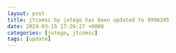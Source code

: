 ```yaml
---
layout: post
title: jtcomsc by jotego has been updated to 9996345
date: 2024-03-15 17:26:27 +0000
categories: [jotego, jtcomsc]
tags: [update]
---
```


